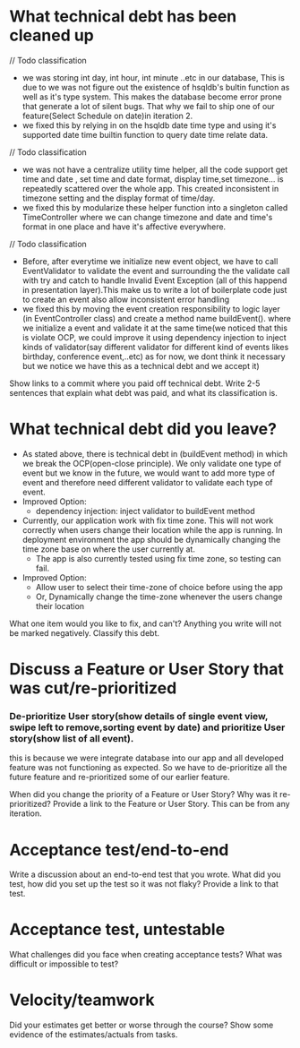 What technical debt has been cleaned up
========================================

// Todo classification 
- we was storing int day, int hour, int minute ..etc in our database, This is due to we was not 
figure out the existence of hsqldb's bultin function as well as it's type system. This makes the 
database become error prone that generate a lot of silent bugs. That why we fail to ship one of our 
feature(Select Schedule on date)in iteration 2.
- we fixed this by relying in on the hsqldb date time type and using it's supported date time builtin 
 function to query date time relate data.  
 
// Todo classification
- we was not have a centralize utility time helper, all the code support get time and date , set time and date format, display time,set timezone... 
is repeatedly scattered over the whole app. This created inconsistent in timezone setting and the display format of time/day. 
- we fixed this by modularize these helper function into a singleton called TimeController where we can change timezone 
and date and time's format in one place and have it's affective everywhere.  

// Todo  classification 
- Before, after everytime we initialize new event object, we have to call EventValidator to validate the event and surrounding 
the the validate call with try and catch to handle Invalid Event Exception (all of this happend in presentation layer).This make us to write a lot of boilerplate code 
just to create an event also allow inconsistent error handling
- we fixed this by moving the event creation responsibility to logic layer (in EventController class) and create a method name buildEvent(). 
where we initialize a event and validate it at the same time(we noticed that this is violate OCP, we could improve it using dependency injection to 
inject kinds of validator(say different validator for different kind of events likes birthday, conference event,..etc) as for now, we dont think 
it necessary but we notice we have this as a technical debt and we accept it) 



Show links to a commit where you paid off technical debt. Write 2-5 sentences
that explain what debt was paid, and what its classification is. 

What technical debt did you leave?
==================================
-   As stated above, there is technical debt in (buildEvent method) in which we break the OCP(open-close principle).
    We only validate one type of event but we know in the future, we would want to add more type of event and therefore 
    need different validator to validate each type of event. 
-   Improved Option:
    -   dependency injection: inject validator to buildEvent method 
-   Currently, our application work with fix time zone. This will not work correctly when users change their 
    location while the app is running. In deployment environment the app should be dynamically changing the time 
    zone base on where the user currently at.  
    -  The app is also currently tested using fix time zone, so testing can fail.  
-   Improved Option: 
    -  Allow user to select their time-zone of choice before using the app 
    -  Or, Dynamically change the time-zone whenever the users change their location    

What one item would you like to fix, and can't? Anything you write will not
be marked negatively. Classify this debt.

Discuss a Feature or User Story that was cut/re-prioritized
============================================
### De-prioritize User story(show details of single event view, swipe left to remove,sorting event by date) and prioritize User story(show list of all event). 
this is because we were integrate database into our app and all developed feature was not functioning as expected. So we have 
to de-prioritize all the future feature and re-prioritized some of our earlier feature. 

When did you change the priority of a Feature or User Story? Why was it
re-prioritized? Provide a link to the Feature or User Story. This can be from any
iteration.

Acceptance test/end-to-end
==========================

Write a discussion about an end-to-end test that you wrote. What did you test,
how did you set up the test so it was not flaky? Provide a link to that test.

Acceptance test, untestable
===============

What challenges did you face when creating acceptance tests? What was difficult
or impossible to test?

Velocity/teamwork
=================

Did your estimates get better or worse through the course? Show some
evidence of the estimates/actuals from tasks.
